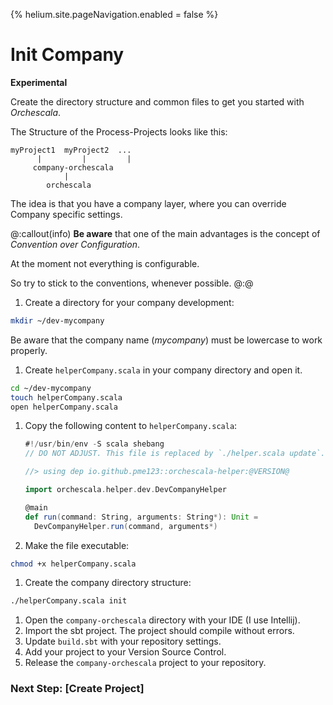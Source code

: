 {%
helium.site.pageNavigation.enabled = false
%}
# Init Company
**Experimental**

Create the directory structure and common files to get you started with _Orchescala_.

The Structure of the Process-Projects looks like this:
```
myProject1  myProject2  ...
      |         |         |
     company-orchescala
            |  
        orchescala
```

The idea is that you have a company layer, where you can override Company specific settings.

@:callout(info)
**Be aware** that one of the main advantages is the concept of _Convention over Configuration_.

At the moment not everything is configurable.

So try to stick to the conventions, whenever possible.
@:@


1. Create a directory for your company development:
```bash
mkdir ~/dev-mycompany
```

  Be aware that the company name (_mycompany_) must be lowercase to work properly.

1. Create `helperCompany.scala` in your company directory and open it.
```bash
cd ~/dev-mycompany
touch helperCompany.scala
open helperCompany.scala
```

1. Copy the following content to `helperCompany.scala`:
   ```scala mdoc
   #!/usr/bin/env -S scala shebang
   // DO NOT ADJUST. This file is replaced by `./helper.scala update`.

   //> using dep io.github.pme123::orchescala-helper:@VERSION@
   
   import orchescala.helper.dev.DevCompanyHelper
   
   @main
   def run(command: String, arguments: String*): Unit =
     DevCompanyHelper.run(command, arguments*)
   ```

1. Make the file executable:
```bash
chmod +x helperCompany.scala
```

1. Create the company directory structure:
```bash
./helperCompany.scala init
```

1. Open the `company-orchescala` directory with your IDE (I use Intellij).
1. Import the sbt project. The project should compile without errors.
1. Update `build.sbt` with your repository settings.
1. Add your project to your Version Source Control.
1. Release the `company-orchescala` project to your repository.

### Next Step: [Create Project]
